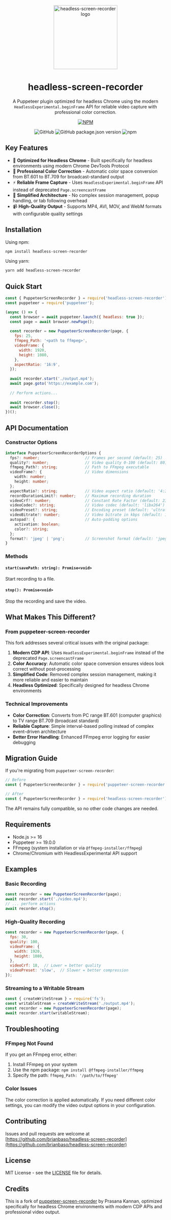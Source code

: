 <div align="center">
  <img src="https://raw.githubusercontent.com/brianbaso/headless-screen-recorder/main/assets/logo.png" alt="headless-screen-recorder logo" width="200"/>
  
  # headless-screen-recorder

  A Puppeteer plugin optimized for headless Chrome using the modern `HeadlessExperimental.beginFrame` API for reliable video capture with professional color correction.

  [![NPM](https://nodei.co/npm/headless-screen-recorder.png)](https://npmjs.org/package/headless-screen-recorder)

  ![GitHub](https://img.shields.io/github/license/brianbaso/headless-screen-recorder)
  ![GitHub package.json version](https://img.shields.io/github/package-json/v/brianbaso/headless-screen-recorder)
  ![npm](https://img.shields.io/npm/dt/headless-screen-recorder)
</div>

## Key Features

- 🎯 **Optimized for Headless Chrome** - Built specifically for headless environments using modern Chrome DevTools Protocol
- 🎨 **Professional Color Correction** - Automatic color space conversion from BT.601 to BT.709 for broadcast-standard output
- ⚡ **Reliable Frame Capture** - Uses `HeadlessExperimental.beginFrame` API instead of deprecated `Page.screencastFrame`
- 🔧 **Simplified Architecture** - No complex session management, popup handling, or tab following overhead
- 📹 **High-Quality Output** - Supports MP4, AVI, MOV, and WebM formats with configurable quality settings

## Installation

Using npm:
```sh
npm install headless-screen-recorder
```

Using yarn:
```sh
yarn add headless-screen-recorder
```

## Quick Start

```javascript
const { PuppeteerScreenRecorder } = require('headless-screen-recorder');
const puppeteer = require('puppeteer');

(async () => {
  const browser = await puppeteer.launch({ headless: true });
  const page = await browser.newPage();
  
  const recorder = new PuppeteerScreenRecorder(page, {
    fps: 25,
    ffmpeg_Path: '<path to ffmpeg>',
    videoFrame: {
      width: 1920,
      height: 1080,
    },
    aspectRatio: '16:9',
  });
  
  await recorder.start('./output.mp4');
  await page.goto('https://example.com');
  
  // Perform actions...
  
  await recorder.stop();
  await browser.close();
})();
```

## API Documentation

### Constructor Options

```typescript
interface PuppeteerScreenRecorderOptions {
  fps?: number;                    // Frames per second (default: 25)
  quality?: number;                // Video quality 0-100 (default: 80)
  ffmpeg_Path?: string;            // Path to FFmpeg executable
  videoFrame?: {                   // Video dimensions
    width: number;
    height: number;
  };
  aspectRatio?: string;            // Video aspect ratio (default: '4:3')
  recordDurationLimit?: number;    // Maximum recording duration
  videoCrf?: number;               // Constant Rate Factor (default: 23)
  videoCodec?: string;             // Video codec (default: 'libx264')
  videoPreset?: string;            // Encoding preset (default: 'ultrafast')
  videoBitrate?: number;           // Video bitrate in kbps (default: 1000)
  autopad?: {                      // Auto-padding options
    activation: boolean;
    color?: string;
  };
  format?: 'jpeg' | 'png';         // Screenshot format (default: 'jpeg')
}
```

### Methods

#### `start(savePath: string): Promise<void>`
Start recording to a file.

#### `stop(): Promise<void>`
Stop the recording and save the video.

## What Makes This Different?

### From puppeteer-screen-recorder

This fork addresses several critical issues with the original package:

1. **Modern CDP API**: Uses `HeadlessExperimental.beginFrame` instead of the deprecated `Page.screencastFrame`
2. **Color Accuracy**: Automatic color space conversion ensures videos look correct without post-processing
3. **Simplified Code**: Removed complex session management, making it more reliable and easier to maintain
4. **Headless Optimized**: Specifically designed for headless Chrome environments

### Technical Improvements

- **Color Correction**: Converts from PC range BT.601 (computer graphics) to TV range BT.709 (broadcast standard)
- **Reliable Capture**: Simple interval-based polling instead of complex event-driven architecture
- **Better Error Handling**: Enhanced FFmpeg error logging for easier debugging

## Migration Guide

If you're migrating from `puppeteer-screen-recorder`:

```javascript
// Before
const { PuppeteerScreenRecorder } = require('puppeteer-screen-recorder');

// After
const { PuppeteerScreenRecorder } = require('headless-screen-recorder');
```

The API remains fully compatible, so no other code changes are needed.

## Requirements

- Node.js >= 16
- Puppeteer >= 19.0.0
- FFmpeg (system installation or via `@ffmpeg-installer/ffmpeg`)
- Chrome/Chromium with HeadlessExperimental API support

## Examples

### Basic Recording
```javascript
const recorder = new PuppeteerScreenRecorder(page);
await recorder.start('./video.mp4');
// ... perform actions
await recorder.stop();
```

### High-Quality Recording
```javascript
const recorder = new PuppeteerScreenRecorder(page, {
  fps: 30,
  quality: 100,
  videoFrame: {
    width: 1920,
    height: 1080,
  },
  videoCrf: 18,  // Lower = better quality
  videoPreset: 'slow',  // Slower = better compression
});
```

### Streaming to a Writable Stream
```javascript
const { createWriteStream } = require('fs');
const writableStream = createWriteStream('./output.mp4');
const recorder = new PuppeteerScreenRecorder(page);
await recorder.start(writableStream);
```

## Troubleshooting

### FFmpeg Not Found
If you get an FFmpeg error, either:
1. Install FFmpeg on your system
2. Use the npm package: `npm install @ffmpeg-installer/ffmpeg`
3. Specify the path: `ffmpeg_Path: '/path/to/ffmpeg'`

### Color Issues
The color correction is applied automatically. If you need different color settings, you can modify the video output options in your configuration.

## Contributing

Issues and pull requests are welcome at [https://github.com/brianbaso/headless-screen-recorder](https://github.com/brianbaso/headless-screen-recorder)

## License

MIT License - see the [LICENSE](LICENSE) file for details.

## Credits

This is a fork of [puppeteer-screen-recorder](https://github.com/prasanaworld/puppeteer-screen-recorder) by Prasana Kannan, optimized specifically for headless Chrome environments with modern CDP APIs and professional video output.